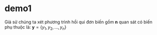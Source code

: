 # demo1
Giả sử chúng ta xét phương trình hồi qui đơn biến gồm $\mathbf n$ quan sát có biến phụ thuộc là:
$\mathbf{y} = \{y_1, y_2,..., y_n\}$
